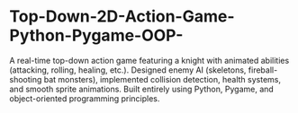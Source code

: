 # Top-Down-2D-Action-Game-Python-Pygame-OOP-
A real-time top-down action game featuring a knight with animated abilities (attacking, rolling, healing, etc.). Designed enemy AI (skeletons, fireball-shooting bat monsters), implemented collision detection, health systems, and smooth sprite animations. Built entirely using Python, Pygame, and object-oriented programming principles.
